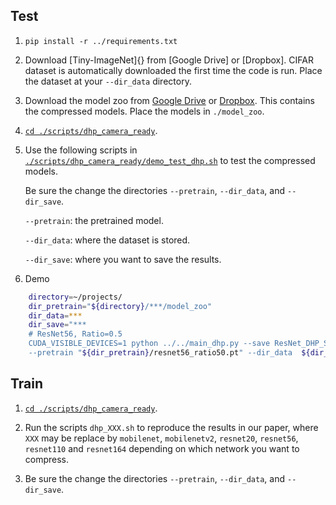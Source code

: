 
## Test
1. `pip install -r ../requirements.txt`

2. Download [Tiny-ImageNet]{} from [Google Drive] or [Dropbox]. CIFAR dataset is automatically downloaded the first time the code is run. Place the dataset at your `--dir_data` directory.

2. Download the model zoo from [Google Drive](https://drive.google.com/file/d/1ojU4jkgwJ6-qHlbD1e_nBWlUAt6ouNmz/view?usp=sharing) or [Dropbox](https://www.dropbox.com/s/vrc3zacctwm3z11/model_zoo_classification.zip?dl=0). This contains the compressed models. Place the models in `./model_zoo`.

3. [`cd ./scripts/dhp_camera_ready`](./scripts/dhp_camera_ready). 

4. Use the following scripts in [`./scripts/dhp_camera_ready/demo_test_dhp.sh`](./scripts/dhp_camera_ready/demo_test_dhp.sh) to test the compressed models. 

    Be sure the change the directories `--pretrain`, `--dir_data`, and `--dir_save`.

    `--pretrain`: the pretrained model.

	`--dir_data`: where the dataset is stored.

	`--dir_save`: where you want to save the results.
5. Demo
```bash
	directory=~/projects/
	dir_pretrain="${directory}/***/model_zoo"
	dir_data=***
	dir_save="***
	# ResNet56, Ratio=0.5
	CUDA_VISIBLE_DEVICES=1 python ../../main_dhp.py --save ResNet_DHP_SHARE_L56_Ratio50 --template CIFAR10_ResNet --model ResNet_DHP_SHARE --depth 56 --test_only \
	--pretrain "${dir_pretrain}/resnet56_ratio50.pt" --dir_data  ${dir_data} --dir_save ${dir_save}
```
## Train

1. [`cd ./scripts/dhp_camera_ready`](./scripts/dhp_camera_ready). 

2. Run the scripts `dhp_XXX.sh` to reproduce the results in our paper, where `XXX` may be replace by `mobilenet`, `mobilenetv2`, `resnet20`, `resnet56`, `resnet110` and `resnet164` depending on which network you want to compress. 

3. Be sure the change the directories `--pretrain`, `--dir_data`, and `--dir_save`.
